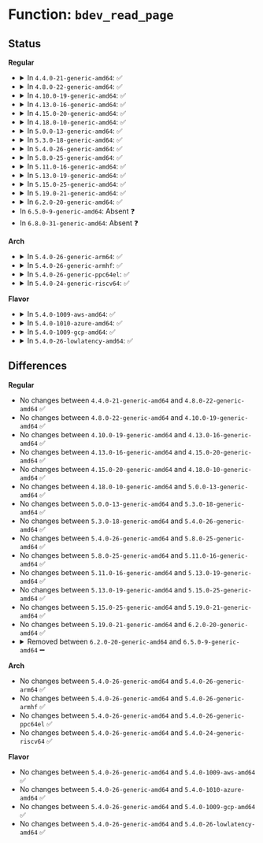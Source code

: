 # Function: <code>bdev_read_page</code>

## Status
<b>Regular</b>
<ul>
<li>
<details>
<summary>In <code>4.4.0-21-generic-amd64</code>: ✅</summary>

```c
int bdev_read_page(struct block_device * bdev, sector_t sector, struct page * page)
```

```json
{
  "name": "bdev_read_page",
  "collision_type": "Unique Global",
  "inline_type": "No",
  "funcs": [
    {
      "addr": 18446744071581235088,
      "name": "bdev_read_page",
      "external": true,
      "loc": "fs/block_dev.c:389",
      "file": "fs/block_dev.c",
      "inline": "seen, unknown",
      "caller_inline": [],
      "caller_func": [
        "mm/page_io.c:swap_readpage",
        "fs/mpage.c:do_mpage_readpage"
      ]
    }
  ],
  "symbols": [
    {
      "addr": 18446744071581235088,
      "name": "bdev_read_page",
      "section": ".text",
      "bind": "STB_GLOBAL",
      "size": 163
    }
  ]
}
```
</details>
</li>
<li>
<details>
<summary>In <code>4.8.0-22-generic-amd64</code>: ✅</summary>

```c
int bdev_read_page(struct block_device * bdev, sector_t sector, struct page * page)
```

```json
{
  "name": "bdev_read_page",
  "collision_type": "Unique Global",
  "inline_type": "No",
  "funcs": [
    {
      "addr": 18446744071581400880,
      "name": "bdev_read_page",
      "external": true,
      "loc": "fs/block_dev.c:408",
      "file": "fs/block_dev.c",
      "inline": "seen, unknown",
      "caller_inline": [],
      "caller_func": [
        "mm/page_io.c:swap_readpage",
        "fs/mpage.c:do_mpage_readpage"
      ]
    }
  ],
  "symbols": [
    {
      "addr": 18446744071581400880,
      "name": "bdev_read_page",
      "section": ".text",
      "bind": "STB_GLOBAL",
      "size": 172
    }
  ]
}
```
</details>
</li>
<li>
<details>
<summary>In <code>4.10.0-19-generic-amd64</code>: ✅</summary>

```c
int bdev_read_page(struct block_device * bdev, sector_t sector, struct page * page)
```

```json
{
  "name": "bdev_read_page",
  "collision_type": "Unique Global",
  "inline_type": "No",
  "funcs": [
    {
      "addr": 18446744071581479216,
      "name": "bdev_read_page",
      "external": true,
      "loc": "fs/block_dev.c:660",
      "file": "fs/block_dev.c",
      "inline": "seen, unknown",
      "caller_inline": [],
      "caller_func": [
        "mm/page_io.c:swap_readpage",
        "fs/mpage.c:do_mpage_readpage"
      ]
    }
  ],
  "symbols": [
    {
      "addr": 18446744071581479216,
      "name": "bdev_read_page",
      "section": ".text",
      "bind": "STB_GLOBAL",
      "size": 172
    }
  ]
}
```
</details>
</li>
<li>
<details>
<summary>In <code>4.13.0-16-generic-amd64</code>: ✅</summary>

```c
int bdev_read_page(struct block_device * bdev, sector_t sector, struct page * page)
```

```json
{
  "name": "bdev_read_page",
  "collision_type": "Unique Global",
  "inline_type": "No",
  "funcs": [
    {
      "addr": 18446744071581534448,
      "name": "bdev_read_page",
      "external": true,
      "loc": "fs/block_dev.c:668",
      "file": "fs/block_dev.c",
      "inline": "seen, unknown",
      "caller_inline": [],
      "caller_func": [
        "mm/page_io.c:swap_readpage",
        "fs/mpage.c:do_mpage_readpage"
      ]
    }
  ],
  "symbols": [
    {
      "addr": 18446744071581534448,
      "name": "bdev_read_page",
      "section": ".text",
      "bind": "STB_GLOBAL",
      "size": 159
    }
  ]
}
```
</details>
</li>
<li>
<details>
<summary>In <code>4.15.0-20-generic-amd64</code>: ✅</summary>

```c
int bdev_read_page(struct block_device * bdev, sector_t sector, struct page * page)
```

```json
{
  "name": "bdev_read_page",
  "collision_type": "Unique Global",
  "inline_type": "No",
  "funcs": [
    {
      "addr": 18446744071581676976,
      "name": "bdev_read_page",
      "external": true,
      "loc": "fs/block_dev.c:656",
      "file": "fs/block_dev.c",
      "inline": "seen, unknown",
      "caller_inline": [],
      "caller_func": [
        "mm/page_io.c:swap_readpage",
        "fs/mpage.c:do_mpage_readpage"
      ]
    }
  ],
  "symbols": [
    {
      "addr": 18446744071581676976,
      "name": "bdev_read_page",
      "section": ".text",
      "bind": "STB_GLOBAL",
      "size": 164
    }
  ]
}
```
</details>
</li>
<li>
<details>
<summary>In <code>4.18.0-10-generic-amd64</code>: ✅</summary>

```c
int bdev_read_page(struct block_device * bdev, sector_t sector, struct page * page)
```

```json
{
  "name": "bdev_read_page",
  "collision_type": "Unique Global",
  "inline_type": "No",
  "funcs": [
    {
      "addr": 18446744071581840512,
      "name": "bdev_read_page",
      "external": true,
      "loc": "fs/block_dev.c:657",
      "file": "fs/block_dev.c",
      "inline": "seen, unknown",
      "caller_inline": [],
      "caller_func": [
        "mm/page_io.c:swap_readpage",
        "fs/mpage.c:do_mpage_readpage"
      ]
    }
  ],
  "symbols": [
    {
      "addr": 18446744071581840512,
      "name": "bdev_read_page",
      "section": ".text",
      "bind": "STB_GLOBAL",
      "size": 164
    }
  ]
}
```
</details>
</li>
<li>
<details>
<summary>In <code>5.0.0-13-generic-amd64</code>: ✅</summary>

```c
int bdev_read_page(struct block_device * bdev, sector_t sector, struct page * page)
```

```json
{
  "name": "bdev_read_page",
  "collision_type": "Unique Global",
  "inline_type": "No",
  "funcs": [
    {
      "addr": 18446744071581927888,
      "name": "bdev_read_page",
      "external": true,
      "loc": "fs/block_dev.c:694",
      "file": "fs/block_dev.c",
      "inline": "seen, unknown",
      "caller_inline": [],
      "caller_func": [
        "mm/page_io.c:swap_readpage",
        "fs/mpage.c:do_mpage_readpage"
      ]
    }
  ],
  "symbols": [
    {
      "addr": 18446744071581927888,
      "name": "bdev_read_page",
      "section": ".text",
      "bind": "STB_GLOBAL",
      "size": 164
    }
  ]
}
```
</details>
</li>
<li>
<details>
<summary>In <code>5.3.0-18-generic-amd64</code>: ✅</summary>

```c
int bdev_read_page(struct block_device * bdev, sector_t sector, struct page * page)
```

```json
{
  "name": "bdev_read_page",
  "collision_type": "Unique Global",
  "inline_type": "No",
  "funcs": [
    {
      "addr": 18446744071582065488,
      "name": "bdev_read_page",
      "external": true,
      "loc": "fs/block_dev.c:699",
      "file": "fs/block_dev.c",
      "inline": "seen, unknown",
      "caller_inline": [],
      "caller_func": [
        "mm/page_io.c:swap_readpage",
        "fs/mpage.c:do_mpage_readpage"
      ]
    }
  ],
  "symbols": [
    {
      "addr": 18446744071582065488,
      "name": "bdev_read_page",
      "section": ".text",
      "bind": "STB_GLOBAL",
      "size": 158
    }
  ]
}
```
</details>
</li>
<li>
<details>
<summary>In <code>5.4.0-26-generic-amd64</code>: ✅</summary>

```c
int bdev_read_page(struct block_device * bdev, sector_t sector, struct page * page)
```

```json
{
  "name": "bdev_read_page",
  "collision_type": "Unique Global",
  "inline_type": "No",
  "funcs": [
    {
      "addr": 18446744071582143136,
      "name": "bdev_read_page",
      "external": true,
      "loc": "fs/block_dev.c:699",
      "file": "fs/block_dev.c",
      "inline": "seen, unknown",
      "caller_inline": [],
      "caller_func": [
        "mm/page_io.c:swap_readpage",
        "fs/mpage.c:do_mpage_readpage"
      ]
    }
  ],
  "symbols": [
    {
      "addr": 18446744071582143136,
      "name": "bdev_read_page",
      "section": ".text",
      "bind": "STB_GLOBAL",
      "size": 158
    }
  ]
}
```
</details>
</li>
<li>
<details>
<summary>In <code>5.8.0-25-generic-amd64</code>: ✅</summary>

```c
int bdev_read_page(struct block_device * bdev, sector_t sector, struct page * page)
```

```json
{
  "name": "bdev_read_page",
  "collision_type": "Unique Global",
  "inline_type": "No",
  "funcs": [
    {
      "addr": 18446744071582390208,
      "name": "bdev_read_page",
      "external": true,
      "loc": "fs/block_dev.c:697",
      "file": "fs/block_dev.c",
      "inline": "seen, unknown",
      "caller_inline": [],
      "caller_func": [
        "mm/page_io.c:swap_readpage",
        "fs/mpage.c:do_mpage_readpage"
      ]
    }
  ],
  "symbols": [
    {
      "addr": 18446744071582390208,
      "name": "bdev_read_page",
      "section": ".text",
      "bind": "STB_GLOBAL",
      "size": 158
    }
  ]
}
```
</details>
</li>
<li>
<details>
<summary>In <code>5.11.0-16-generic-amd64</code>: ✅</summary>

```c
int bdev_read_page(struct block_device * bdev, sector_t sector, struct page * page)
```

```json
{
  "name": "bdev_read_page",
  "collision_type": "Unique Global",
  "inline_type": "No",
  "funcs": [
    {
      "addr": 18446744071582442848,
      "name": "bdev_read_page",
      "external": true,
      "loc": "fs/block_dev.c:724",
      "file": "fs/block_dev.c",
      "inline": "seen, unknown",
      "caller_inline": [],
      "caller_func": [
        "mm/page_io.c:swap_readpage",
        "fs/mpage.c:do_mpage_readpage"
      ]
    }
  ],
  "symbols": [
    {
      "addr": 18446744071582442848,
      "name": "bdev_read_page",
      "section": ".text",
      "bind": "STB_GLOBAL",
      "size": 146
    }
  ]
}
```
</details>
</li>
<li>
<details>
<summary>In <code>5.13.0-19-generic-amd64</code>: ✅</summary>

```c
int bdev_read_page(struct block_device * bdev, sector_t sector, struct page * page)
```

```json
{
  "name": "bdev_read_page",
  "collision_type": "Unique Global",
  "inline_type": "No",
  "funcs": [
    {
      "addr": 18446744071582469744,
      "name": "bdev_read_page",
      "external": true,
      "loc": "fs/block_dev.c:728",
      "file": "fs/block_dev.c",
      "inline": "seen, unknown",
      "caller_inline": [],
      "caller_func": [
        "mm/page_io.c:swap_readpage",
        "fs/mpage.c:do_mpage_readpage"
      ]
    }
  ],
  "symbols": [
    {
      "addr": 18446744071582469744,
      "name": "bdev_read_page",
      "section": ".text",
      "bind": "STB_GLOBAL",
      "size": 146
    }
  ]
}
```
</details>
</li>
<li>
<details>
<summary>In <code>5.15.0-25-generic-amd64</code>: ✅</summary>

```c
int bdev_read_page(struct block_device * bdev, sector_t sector, struct page * page)
```

```json
{
  "name": "bdev_read_page",
  "collision_type": "Unique Global",
  "inline_type": "No",
  "funcs": [
    {
      "addr": 18446744071584893008,
      "name": "bdev_read_page",
      "external": true,
      "loc": "block/bdev.c:320",
      "file": "block/bdev.c",
      "inline": "seen, unknown",
      "caller_inline": [],
      "caller_func": [
        "mm/page_io.c:swap_readpage",
        "fs/mpage.c:do_mpage_readpage",
        "fs/mpage.c:do_mpage_readpage"
      ]
    }
  ],
  "symbols": [
    {
      "addr": 18446744071584893008,
      "name": "bdev_read_page",
      "section": ".text",
      "bind": "STB_GLOBAL",
      "size": 146
    }
  ]
}
```
</details>
</li>
<li>
<details>
<summary>In <code>5.19.0-21-generic-amd64</code>: ✅</summary>

```c
int bdev_read_page(struct block_device * bdev, sector_t sector, struct page * page)
```

```json
{
  "name": "bdev_read_page",
  "collision_type": "Unique Global",
  "inline_type": "No",
  "funcs": [
    {
      "addr": 18446744071585591936,
      "name": "bdev_read_page",
      "external": true,
      "loc": "block/bdev.c:324",
      "file": "block/bdev.c",
      "inline": "seen, unknown",
      "caller_inline": [],
      "caller_func": [
        "mm/page_io.c:swap_readpage",
        "fs/mpage.c:do_mpage_readpage"
      ]
    }
  ],
  "symbols": [
    {
      "addr": 18446744071585591936,
      "name": "bdev_read_page",
      "section": ".text",
      "bind": "STB_GLOBAL",
      "size": 160
    }
  ]
}
```
</details>
</li>
<li>
<details>
<summary>In <code>6.2.0-20-generic-amd64</code>: ✅</summary>

```c
int bdev_read_page(struct block_device * bdev, sector_t sector, struct page * page)
```

```json
{
  "name": "bdev_read_page",
  "collision_type": "Unique Global",
  "inline_type": "No",
  "funcs": [
    {
      "addr": 18446744071586358768,
      "name": "bdev_read_page",
      "external": true,
      "loc": "block/bdev.c:323",
      "file": "block/bdev.c",
      "inline": "seen, unknown",
      "caller_inline": [],
      "caller_func": [
        "mm/page_io.c:swap_readpage",
        "fs/mpage.c:do_mpage_readpage"
      ]
    }
  ],
  "symbols": [
    {
      "addr": 18446744071586358768,
      "name": "bdev_read_page",
      "section": ".text",
      "bind": "STB_GLOBAL",
      "size": 160
    }
  ]
}
```
</details>
</li>
<li>
In <code>6.5.0-9-generic-amd64</code>: Absent ❓
</li>
<li>
In <code>6.8.0-31-generic-amd64</code>: Absent ❓
</li>
</ul>
<b>Arch</b>
<ul>
<li>
<details>
<summary>In <code>5.4.0-26-generic-arm64</code>: ✅</summary>

```c
int bdev_read_page(struct block_device * bdev, sector_t sector, struct page * page)
```

```json
{
  "name": "bdev_read_page",
  "collision_type": "Unique Global",
  "inline_type": "No",
  "funcs": [
    {
      "addr": 18446603336493693120,
      "name": "bdev_read_page",
      "external": true,
      "loc": "fs/block_dev.c:699",
      "file": "fs/block_dev.c",
      "inline": "seen, unknown",
      "caller_inline": [],
      "caller_func": [
        "mm/page_io.c:swap_readpage",
        "fs/mpage.c:do_mpage_readpage"
      ]
    }
  ],
  "symbols": [
    {
      "addr": 18446603336493693120,
      "name": "bdev_read_page",
      "section": ".text",
      "bind": "STB_GLOBAL",
      "size": 172
    }
  ]
}
```
</details>
</li>
<li>
<details>
<summary>In <code>5.4.0-26-generic-armhf</code>: ✅</summary>

```c
int bdev_read_page(struct block_device * bdev, sector_t sector, struct page * page)
```

```json
{
  "name": "bdev_read_page",
  "collision_type": "Unique Global",
  "inline_type": "No",
  "funcs": [
    {
      "addr": 3227220868,
      "name": "bdev_read_page",
      "external": true,
      "loc": "fs/block_dev.c:699",
      "file": "fs/block_dev.c",
      "inline": "seen, unknown",
      "caller_inline": [],
      "caller_func": [
        "mm/page_io.c:swap_readpage",
        "fs/mpage.c:do_mpage_readpage"
      ]
    }
  ],
  "symbols": [
    {
      "addr": 3227220868,
      "name": "bdev_read_page",
      "section": ".text",
      "bind": "STB_GLOBAL",
      "size": 180
    }
  ]
}
```
</details>
</li>
<li>
<details>
<summary>In <code>5.4.0-26-generic-ppc64el</code>: ✅</summary>

```c
int bdev_read_page(struct block_device * bdev, sector_t sector, struct page * page)
```

```json
{
  "name": "bdev_read_page",
  "collision_type": "Unique Global",
  "inline_type": "No",
  "funcs": [
    {
      "addr": 13835058055287293952,
      "name": "bdev_read_page",
      "external": true,
      "loc": "fs/block_dev.c:699",
      "file": "fs/block_dev.c",
      "inline": "seen, unknown",
      "caller_inline": [],
      "caller_func": [
        "mm/page_io.c:swap_readpage",
        "fs/mpage.c:do_mpage_readpage"
      ]
    }
  ],
  "symbols": [
    {
      "addr": 13835058055287293952,
      "name": "bdev_read_page",
      "section": ".text",
      "bind": "STB_GLOBAL",
      "size": 268
    }
  ]
}
```
</details>
</li>
<li>
<details>
<summary>In <code>5.4.0-24-generic-riscv64</code>: ✅</summary>

```c
int bdev_read_page(struct block_device * bdev, sector_t sector, struct page * page)
```

```json
{
  "name": "bdev_read_page",
  "collision_type": "Unique Global",
  "inline_type": "No",
  "funcs": [
    {
      "addr": 18446743936273311404,
      "name": "bdev_read_page",
      "external": true,
      "loc": "fs/block_dev.c:699",
      "file": "fs/block_dev.c",
      "inline": "seen, unknown",
      "caller_inline": [],
      "caller_func": [
        "mm/page_io.c:swap_readpage",
        "fs/mpage.c:do_mpage_readpage"
      ]
    }
  ],
  "symbols": [
    {
      "addr": 18446743936273311404,
      "name": "bdev_read_page",
      "section": ".text",
      "bind": "STB_GLOBAL",
      "size": 132
    }
  ]
}
```
</details>
</li>
</ul>
<b>Flavor</b>
<ul>
<li>
<details>
<summary>In <code>5.4.0-1009-aws-amd64</code>: ✅</summary>

```c
int bdev_read_page(struct block_device * bdev, sector_t sector, struct page * page)
```

```json
{
  "name": "bdev_read_page",
  "collision_type": "Unique Global",
  "inline_type": "No",
  "funcs": [
    {
      "addr": 18446744071582111872,
      "name": "bdev_read_page",
      "external": true,
      "loc": "fs/block_dev.c:699",
      "file": "fs/block_dev.c",
      "inline": "seen, unknown",
      "caller_inline": [],
      "caller_func": [
        "mm/page_io.c:swap_readpage",
        "fs/mpage.c:do_mpage_readpage"
      ]
    }
  ],
  "symbols": [
    {
      "addr": 18446744071582111872,
      "name": "bdev_read_page",
      "section": ".text",
      "bind": "STB_GLOBAL",
      "size": 158
    }
  ]
}
```
</details>
</li>
<li>
<details>
<summary>In <code>5.4.0-1010-azure-amd64</code>: ✅</summary>

```c
int bdev_read_page(struct block_device * bdev, sector_t sector, struct page * page)
```

```json
{
  "name": "bdev_read_page",
  "collision_type": "Unique Global",
  "inline_type": "No",
  "funcs": [
    {
      "addr": 18446744071582049312,
      "name": "bdev_read_page",
      "external": true,
      "loc": "fs/block_dev.c:699",
      "file": "fs/block_dev.c",
      "inline": "seen, unknown",
      "caller_inline": [],
      "caller_func": [
        "mm/page_io.c:swap_readpage",
        "fs/mpage.c:do_mpage_readpage"
      ]
    }
  ],
  "symbols": [
    {
      "addr": 18446744071582049312,
      "name": "bdev_read_page",
      "section": ".text",
      "bind": "STB_GLOBAL",
      "size": 158
    }
  ]
}
```
</details>
</li>
<li>
<details>
<summary>In <code>5.4.0-1009-gcp-amd64</code>: ✅</summary>

```c
int bdev_read_page(struct block_device * bdev, sector_t sector, struct page * page)
```

```json
{
  "name": "bdev_read_page",
  "collision_type": "Unique Global",
  "inline_type": "No",
  "funcs": [
    {
      "addr": 18446744071582102352,
      "name": "bdev_read_page",
      "external": true,
      "loc": "fs/block_dev.c:699",
      "file": "fs/block_dev.c",
      "inline": "seen, unknown",
      "caller_inline": [],
      "caller_func": [
        "mm/page_io.c:swap_readpage",
        "fs/mpage.c:do_mpage_readpage"
      ]
    }
  ],
  "symbols": [
    {
      "addr": 18446744071582102352,
      "name": "bdev_read_page",
      "section": ".text",
      "bind": "STB_GLOBAL",
      "size": 158
    }
  ]
}
```
</details>
</li>
<li>
<details>
<summary>In <code>5.4.0-26-lowlatency-amd64</code>: ✅</summary>

```c
int bdev_read_page(struct block_device * bdev, sector_t sector, struct page * page)
```

```json
{
  "name": "bdev_read_page",
  "collision_type": "Unique Global",
  "inline_type": "No",
  "funcs": [
    {
      "addr": 18446744071582175216,
      "name": "bdev_read_page",
      "external": true,
      "loc": "fs/block_dev.c:699",
      "file": "fs/block_dev.c",
      "inline": "seen, unknown",
      "caller_inline": [],
      "caller_func": [
        "mm/page_io.c:swap_readpage",
        "fs/mpage.c:do_mpage_readpage"
      ]
    }
  ],
  "symbols": [
    {
      "addr": 18446744071582175216,
      "name": "bdev_read_page",
      "section": ".text",
      "bind": "STB_GLOBAL",
      "size": 158
    }
  ]
}
```
</details>
</li>
</ul>

## Differences
<b>Regular</b>
<ul>
<li>
No changes between <code>4.4.0-21-generic-amd64</code> and <code>4.8.0-22-generic-amd64</code> ✅
</li>
<li>
No changes between <code>4.8.0-22-generic-amd64</code> and <code>4.10.0-19-generic-amd64</code> ✅
</li>
<li>
No changes between <code>4.10.0-19-generic-amd64</code> and <code>4.13.0-16-generic-amd64</code> ✅
</li>
<li>
No changes between <code>4.13.0-16-generic-amd64</code> and <code>4.15.0-20-generic-amd64</code> ✅
</li>
<li>
No changes between <code>4.15.0-20-generic-amd64</code> and <code>4.18.0-10-generic-amd64</code> ✅
</li>
<li>
No changes between <code>4.18.0-10-generic-amd64</code> and <code>5.0.0-13-generic-amd64</code> ✅
</li>
<li>
No changes between <code>5.0.0-13-generic-amd64</code> and <code>5.3.0-18-generic-amd64</code> ✅
</li>
<li>
No changes between <code>5.3.0-18-generic-amd64</code> and <code>5.4.0-26-generic-amd64</code> ✅
</li>
<li>
No changes between <code>5.4.0-26-generic-amd64</code> and <code>5.8.0-25-generic-amd64</code> ✅
</li>
<li>
No changes between <code>5.8.0-25-generic-amd64</code> and <code>5.11.0-16-generic-amd64</code> ✅
</li>
<li>
No changes between <code>5.11.0-16-generic-amd64</code> and <code>5.13.0-19-generic-amd64</code> ✅
</li>
<li>
No changes between <code>5.13.0-19-generic-amd64</code> and <code>5.15.0-25-generic-amd64</code> ✅
</li>
<li>
No changes between <code>5.15.0-25-generic-amd64</code> and <code>5.19.0-21-generic-amd64</code> ✅
</li>
<li>
No changes between <code>5.19.0-21-generic-amd64</code> and <code>6.2.0-20-generic-amd64</code> ✅
</li>
<li>
<details>
<summary>Removed between <code>6.2.0-20-generic-amd64</code> and <code>6.5.0-9-generic-amd64</code> ➖</summary>

```c
int bdev_read_page(struct block_device * bdev, sector_t sector, struct page * page)
```
</details>
</li>
</ul>
<b>Arch</b>
<ul>
<li>
No changes between <code>5.4.0-26-generic-amd64</code> and <code>5.4.0-26-generic-arm64</code> ✅
</li>
<li>
No changes between <code>5.4.0-26-generic-amd64</code> and <code>5.4.0-26-generic-armhf</code> ✅
</li>
<li>
No changes between <code>5.4.0-26-generic-amd64</code> and <code>5.4.0-26-generic-ppc64el</code> ✅
</li>
<li>
No changes between <code>5.4.0-26-generic-amd64</code> and <code>5.4.0-24-generic-riscv64</code> ✅
</li>
</ul>
<b>Flavor</b>
<ul>
<li>
No changes between <code>5.4.0-26-generic-amd64</code> and <code>5.4.0-1009-aws-amd64</code> ✅
</li>
<li>
No changes between <code>5.4.0-26-generic-amd64</code> and <code>5.4.0-1010-azure-amd64</code> ✅
</li>
<li>
No changes between <code>5.4.0-26-generic-amd64</code> and <code>5.4.0-1009-gcp-amd64</code> ✅
</li>
<li>
No changes between <code>5.4.0-26-generic-amd64</code> and <code>5.4.0-26-lowlatency-amd64</code> ✅
</li>
</ul>
